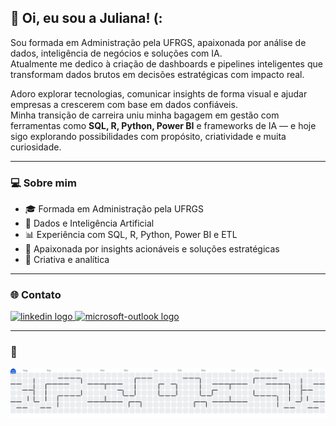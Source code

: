 ## 👋 Oi, eu sou a Juliana! (:

Sou formada em Administração pela UFRGS, apaixonada por análise de dados, inteligência de negócios e soluções com IA.  
Atualmente me dedico à criação de dashboards e pipelines inteligentes que transformam dados brutos em decisões estratégicas com impacto real.

Adoro explorar tecnologias, comunicar insights de forma visual e ajudar empresas a crescerem com base em dados confiáveis.  
Minha transição de carreira uniu minha bagagem em gestão com ferramentas como **SQL, R, Python, Power BI** e frameworks de IA — e hoje sigo explorando possibilidades com propósito, criatividade e muita curiosidade.

---

### 💻 Sobre mim

- 🎓 Formada em Administração pela UFRGS
- 🤖 Dados e Inteligência Artificial
- 📊 Experiência com SQL, R, Python, Power BI e ETL
- 🧠 Apaixonada por insights acionáveis e soluções estratégicas
- 🐝 Criativa e analítica 

---

### 🌐 Contato

<div align="left">
  <a href="https://www.linkedin.com/in/juliana-kirschnick" target="_blank">
    <img src="https://raw.githubusercontent.com/maurodesouza/profile-readme-generator/master/src/assets/icons/social/linkedin/default.svg" width="52" height="40" alt="linkedin logo"  />
  </a>
  <a href="mailto:julianarayer@hotmail.com" target="_blank">
    <img src="https://raw.githubusercontent.com/maurodesouza/profile-readme-generator/master/src/assets/icons/social/microsoft-outlook/default.svg" width="52" height="40" alt="microsoft-outlook logo"  />
  </a>
</div>

---
### 👾

<picture>
  <source media="(prefers-color-scheme: dark)" srcset="https://raw.githubusercontent.com/julianarayer/julianarayer/output/pacman-contribution-graph-dark.svg">
  <source media="(prefers-color-scheme: light)" srcset="https://raw.githubusercontent.com/julianarayer/julianarayer/output/pacman-contribution-graph.svg">
  <img alt="Pacman contribution graph" src="https://raw.githubusercontent.com/julianarayer/julianarayer/output/pacman-contribution-graph.svg">
</picture>


